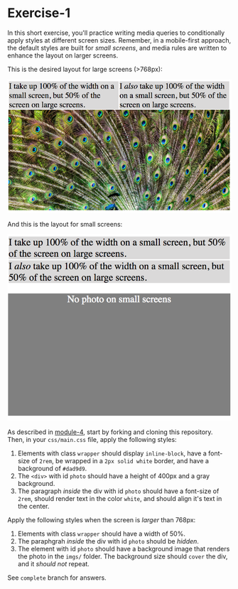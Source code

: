 # Exercise-1
In this short exercise, you'll practice writing media queries to conditionally apply styles at different screen sizes. Remember, in a mobile-first approach, the default styles are built for _small screens_, and media rules are written to enhance the layout on larger screens.

This is the desired layout for large screens (>768px):

![large screen layout](imgs/ex-1-large.png)


And this is the layout for small screens:

![small screen layout](imgs/ex-1-small.png)

As described in [module-4](https://github.com/info343c-a16/m4-git-intro), start by forking and cloning this repository. Then, in your `css/main.css` file, apply the following styles:

1. Elements with class `wrapper` should display `inline-block`, have a font-size of `2rem`, be wrapped in a `2px solid white` border, and have a background of `#dad9d9`.
2. The `<div>` with id `photo` should have a height of 400px and a gray background.
3. The paragraph _inside_ the div with id `photo` should have a font-size of `2rem`, should render text in the color `white`, and should align it's text in the center.

Apply the following styles when the screen is _larger_ than 768px:

1. Elements with class `wrapper` should have a width of 50%.
2. The paraphgrah _inside_ the div with id `photo` should be _hidden_.
3. The element with id `photo` should have a background image that renders the photo in the `imgs/` folder. The background size should `cover` the div, and it _should not_ repeat.

See `complete` branch for answers.

